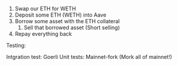 1. Swap our ETH for WETH
2. Deposit some ETH (WETH) into Aave
3. Borrow some asset with the ETH collateral
   1. Sell that borrowed asset (Short selling)
4. Repay everything back

Testing:

Intgration test: Goerli
Unit tests: Mainnet-fork (Mork all of mainnet!)
